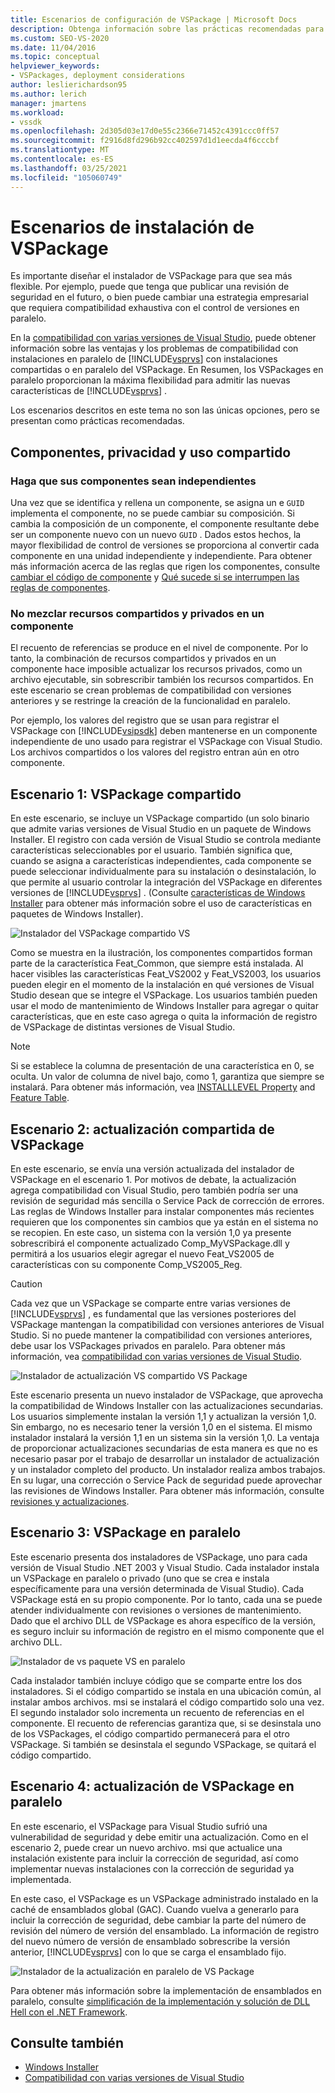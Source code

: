 ```yaml
---
title: Escenarios de configuración de VSPackage | Microsoft Docs
description: Obtenga información sobre las prácticas recomendadas para admitir instalaciones en paralelo de Visual Studio con instalaciones compartidas o en paralelo del VSPackage.
ms.custom: SEO-VS-2020
ms.date: 11/04/2016
ms.topic: conceptual
helpviewer_keywords:
- VSPackages, deployment considerations
author: leslierichardson95
ms.author: lerich
manager: jmartens
ms.workload:
- vssdk
ms.openlocfilehash: 2d305d03e17d0e55c2366e71452c4391ccc0ff57
ms.sourcegitcommit: f2916d8fd296b92cc402597d1d1eecda4f6cccbf
ms.translationtype: MT
ms.contentlocale: es-ES
ms.lasthandoff: 03/25/2021
ms.locfileid: "105060749"
---
```

# <a name="vspackage-setup-scenarios"></a>Escenarios de instalación de VSPackage

Es importante diseñar el instalador de VSPackage para que sea más flexible. Por ejemplo, puede que tenga que publicar una revisión de seguridad en el futuro, o bien puede cambiar una estrategia empresarial que requiera compatibilidad exhaustiva con el control de versiones en paralelo.

En la [compatibilidad con varias versiones de Visual Studio](../../extensibility/supporting-multiple-versions-of-visual-studio.md), puede obtener información sobre las ventajas y los problemas de compatibilidad con instalaciones en paralelo de [!INCLUDE[vsprvs](../../code-quality/includes/vsprvs_md.md)] con instalaciones compartidas o en paralelo del VSPackage. En Resumen, los VSPackages en paralelo proporcionan la máxima flexibilidad para admitir las nuevas características de [!INCLUDE[vsprvs](../../code-quality/includes/vsprvs_md.md)] .

Los escenarios descritos en este tema no son las únicas opciones, pero se presentan como prácticas recomendadas.

## <a name="components-privacy-and-sharing"></a>Componentes, privacidad y uso compartido

### <a name="make-your-components-independent"></a>Haga que sus componentes sean independientes

Una vez que se identifica y rellena un componente, se asigna un e `GUID` implementa el componente, no se puede cambiar su composición. Si cambia la composición de un componente, el componente resultante debe ser un componente nuevo con un nuevo `GUID` . Dados estos hechos, la mayor flexibilidad de control de versiones se proporciona al convertir cada componente en una unidad independiente y independiente. Para obtener más información acerca de las reglas que rigen los componentes, consulte [cambiar el código de componente](/windows/desktop/Msi/changing-the-component-code) y [Qué sucede si se interrumpen las reglas de componentes](/windows/desktop/Msi/what-happens-if-the-component-rules-are-broken).

### <a name="do-not-mix-shared-and-private-resources-in-a-component"></a>No mezclar recursos compartidos y privados en un componente

El recuento de referencias se produce en el nivel de componente. Por lo tanto, la combinación de recursos compartidos y privados en un componente hace imposible actualizar los recursos privados, como un archivo ejecutable, sin sobrescribir también los recursos compartidos. En este escenario se crean problemas de compatibilidad con versiones anteriores y se restringe la creación de la funcionalidad en paralelo.

Por ejemplo, los valores del registro que se usan para registrar el VSPackage con [!INCLUDE[vsipsdk](../../extensibility/includes/vsipsdk_md.md)] deben mantenerse en un componente independiente de uno usado para registrar el VSPackage con Visual Studio. Los archivos compartidos o los valores del registro entran aún en otro componente.

## <a name="scenario-1-shared-vspackage"></a>Escenario 1: VSPackage compartido

En este escenario, se incluye un VSPackage compartido (un solo binario que admite varias versiones de Visual Studio en un paquete de Windows Installer. El registro con cada versión de Visual Studio se controla mediante características seleccionables por el usuario. También significa que, cuando se asigna a características independientes, cada componente se puede seleccionar individualmente para su instalación o desinstalación, lo que permite al usuario controlar la integración del VSPackage en diferentes versiones de [!INCLUDE[vsprvs](../../code-quality/includes/vsprvs_md.md)] . (Consulte [características de Windows Installer](/windows/desktop/Msi/windows-installer-features) para obtener más información sobre el uso de características en paquetes de Windows Installer).

![Instalador del VSPackage compartido VS](../../extensibility/internals/media/vs_sharedpackage.gif "VS_SharedPackage")

Como se muestra en la ilustración, los componentes compartidos forman parte de la característica Feat_Common, que siempre está instalada. Al hacer visibles las características Feat_VS2002 y Feat_VS2003, los usuarios pueden elegir en el momento de la instalación en qué versiones de Visual Studio desean que se integre el VSPackage. Los usuarios también pueden usar el modo de mantenimiento de Windows Installer para agregar o quitar características, que en este caso agrega o quita la información de registro de VSPackage de distintas versiones de Visual Studio.

> [!NOTE]
> Si se establece la columna de presentación de una característica en 0, se oculta. Un valor de columna de nivel bajo, como 1, garantiza que siempre se instalará. Para obtener más información, vea [INSTALLLEVEL Property](/windows/desktop/Msi/installlevel) and [Feature Table](/windows/desktop/Msi/feature-table).

## <a name="scenario-2-shared-vspackage-update"></a>Escenario 2: actualización compartida de VSPackage

En este escenario, se envía una versión actualizada del instalador de VSPackage en el escenario 1. Por motivos de debate, la actualización agrega compatibilidad con Visual Studio, pero también podría ser una revisión de seguridad más sencilla o Service Pack de corrección de errores. Las reglas de Windows Installer para instalar componentes más recientes requieren que los componentes sin cambios que ya están en el sistema no se recopien. En este caso, un sistema con la versión 1,0 ya presente sobrescribirá el componente actualizado Comp_MyVSPackage.dll y permitirá a los usuarios elegir agregar el nuevo Feat_VS2005 de características con su componente Comp_VS2005_Reg.

> [!CAUTION]
> Cada vez que un VSPackage se comparte entre varias versiones de [!INCLUDE[vsprvs](../../code-quality/includes/vsprvs_md.md)] , es fundamental que las versiones posteriores del VSPackage mantengan la compatibilidad con versiones anteriores de Visual Studio. Si no puede mantener la compatibilidad con versiones anteriores, debe usar los VSPackages privados en paralelo. Para obtener más información, vea [compatibilidad con varias versiones de Visual Studio](../../extensibility/supporting-multiple-versions-of-visual-studio.md).

![Instalador de actualización VS compartido VS Package](../../extensibility/internals/media/vs_sharedpackageupdate.gif "VS_SharedPackageUpdate")

Este escenario presenta un nuevo instalador de VSPackage, que aprovecha la compatibilidad de Windows Installer con las actualizaciones secundarias. Los usuarios simplemente instalan la versión 1,1 y actualizan la versión 1,0. Sin embargo, no es necesario tener la versión 1,0 en el sistema. El mismo instalador instalará la versión 1,1 en un sistema sin la versión 1,0. La ventaja de proporcionar actualizaciones secundarias de esta manera es que no es necesario pasar por el trabajo de desarrollar un instalador de actualización y un instalador completo del producto. Un instalador realiza ambos trabajos. En su lugar, una corrección o Service Pack de seguridad puede aprovechar las revisiones de Windows Installer. Para obtener más información, consulte [revisiones y actualizaciones](/windows/desktop/Msi/patching-and-upgrades).

## <a name="scenario-3-side-by-side-vspackage"></a>Escenario 3: VSPackage en paralelo

Este escenario presenta dos instaladores de VSPackage, uno para cada versión de Visual Studio .NET 2003 y Visual Studio. Cada instalador instala un VSPackage en paralelo o privado (uno que se crea e instala específicamente para una versión determinada de Visual Studio). Cada VSPackage está en su propio componente. Por lo tanto, cada una se puede atender individualmente con revisiones o versiones de mantenimiento. Dado que el archivo DLL de VSPackage es ahora específico de la versión, es seguro incluir su información de registro en el mismo componente que el archivo DLL.

![Instalador de vs paquete VS en paralelo](../../extensibility/internals/media/vs_sbys_package.gif "VS_SbyS_Package")

Cada instalador también incluye código que se comparte entre los dos instaladores. Si el código compartido se instala en una ubicación común, al instalar ambos archivos. msi se instalará el código compartido solo una vez. El segundo instalador solo incrementa un recuento de referencias en el componente. El recuento de referencias garantiza que, si se desinstala uno de los VSPackages, el código compartido permanecerá para el otro VSPackage. Si también se desinstala el segundo VSPackage, se quitará el código compartido.

## <a name="scenario-4-side-by-side-vspackage-update"></a>Escenario 4: actualización de VSPackage en paralelo

En este escenario, el VSPackage para Visual Studio sufrió una vulnerabilidad de seguridad y debe emitir una actualización. Como en el escenario 2, puede crear un nuevo archivo. msi que actualice una instalación existente para incluir la corrección de seguridad, así como implementar nuevas instalaciones con la corrección de seguridad ya implementada.

En este caso, el VSPackage es un VSPackage administrado instalado en la caché de ensamblados global (GAC). Cuando vuelva a generarlo para incluir la corrección de seguridad, debe cambiar la parte del número de revisión del número de versión del ensamblado. La información de registro del nuevo número de versión de ensamblado sobrescribe la versión anterior, [!INCLUDE[vsprvs](../../code-quality/includes/vsprvs_md.md)] con lo que se carga el ensamblado fijo.

![Instalador de la actualización en paralelo de VS Package](../../extensibility/internals/media/vs_sbys_packageupdate.gif "VS_SbyS_PackageUpdate")

Para obtener más información sobre la implementación de ensamblados en paralelo, consulte [simplificación de la implementación y solución de DLL Hell con el .NET Framework](/previous-versions/dotnet/articles/ms973843(v=msdn.10)).

## <a name="see-also"></a>Consulte también

- [Windows Installer](/windows/desktop/Msi/windows-installer-portal)
- [Compatibilidad con varias versiones de Visual Studio](../../extensibility/supporting-multiple-versions-of-visual-studio.md)